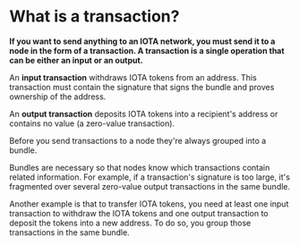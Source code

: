 # What is a transaction?

**If you want to send anything to an IOTA network, you must send it to a node in the form of a transaction. A transaction is a single operation that can be either an input or an output.**

An **input transaction** withdraws IOTA tokens from an address. This transaction must contain the signature that signs the bundle and proves ownership of the address.

An **output transaction** deposits IOTA tokens into a recipient's address or contains no value (a zero-value transaction).

Before you send transactions to a node they're always grouped into a bundle.

Bundles are necessary so that nodes know which transactions contain related information. For example, if a transaction's signature is too large, it's fragmented over several zero-value output transactions in the same bundle.

Another example is that to transfer IOTA tokens, you need at least one input transaction to withdraw the IOTA tokens and one output transaction to deposit the tokens into a new address. To do so, you group those transactions in the same bundle.
